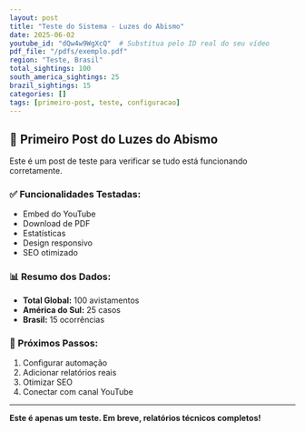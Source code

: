 ```yaml
---
layout: post
title: "Teste do Sistema - Luzes do Abismo"
date: 2025-06-02
youtube_id: "dQw4w9WgXcQ"  # Substitua pelo ID real do seu vídeo
pdf_file: "/pdfs/exemplo.pdf"
region: "Teste, Brasil"
total_sightings: 100
south_america_sightings: 25
brazil_sightings: 15
categories: []
tags: [primeiro-post, teste, configuracao]
---
```


## 🎉 Primeiro Post do Luzes do Abismo

Este é um post de teste para verificar se tudo está funcionando corretamente.

### ✅ Funcionalidades Testadas:
- Embed do YouTube
- Download de PDF
- Estatísticas
- Design responsivo
- SEO otimizado

### 📊 Resumo dos Dados:
- **Total Global:** 100 avistamentos
- **América do Sul:** 25 casos  
- **Brasil:** 15 ocorrências

### 🔗 Próximos Passos:
1. Configurar automação
2. Adicionar relatórios reais
3. Otimizar SEO
4. Conectar com canal YouTube

---

**Este é apenas um teste. Em breve, relatórios técnicos completos!**
